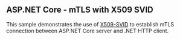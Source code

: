 ## ASP.NET Core - mTLS with X509 SVID

This sample demonstrates the use of [X509-SVID](https://github.com/spiffe/spiffe/blob/main/standards/X509-SVID.md) to establish mTLS connection between ASP.NET Core server and .NET HTTP client.
